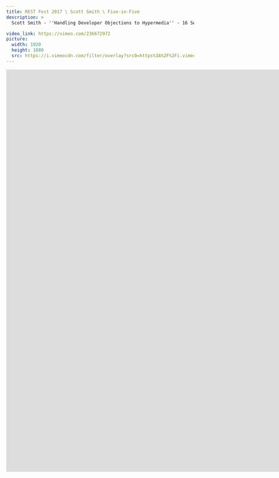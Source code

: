 ```yaml
---
title: REST Fest 2017 \ Scott Smith \ Five-in-Five
description: >
  Scott Smith - ''Handling Developer Objections to Hypermedia'' - 16 September 2017

video_link: https://vimeo.com/236672972
picture:
  width: 1920
  height: 1080
  src: https://i.vimeocdn.com/filter/overlay?src0=https%3A%2F%2Fi.vimeocdn.com%2Fvideo%2F659927729_1920x1080.jpg&src1=http%3A%2F%2Ff.vimeocdn.com%2Fp%2Fimages%2Fcrawler_play.png
---
```

<iframe src="https://player.vimeo.com/video/236672972?title=0&byline=0&portrait=0&badge=0&autopause=0&player_id=0" width="1920" height="1080" frameborder="0" title="REST Fest 2017 \ Scott Smith \ Five-in-Five" webkitallowfullscreen mozallowfullscreen allowfullscreen></iframe>